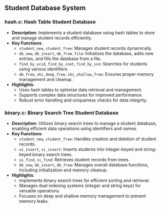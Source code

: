 ## Student Database System

### hash.c: Hash Table Student Database
- **Description**: Implements a student database using hash tables to store and manage student records efficiently.
- **Key Functions**:
  - `student_new`, `student_free`: Manages student records dynamically.
  - `db_new`, `db_insert`, `db_from_file`: Initializes the database, adds new entries, and fills the database from a file.
  - `find_by_ucid`, `find_by_cnet`, `find_by_ssn`: Searches for students using various identifiers.
  - `db_free`, `shi_deep_free`, `ihi_shallow_free`: Ensures proper memory management and cleanup.
- **Highlights**:
  - Uses hash tables to optimize data retrieval and management.
  - Supports complex data structures for improved performance.
  - Robust error handling and uniqueness checks for data integrity.

### binary.c: Binary Search Tree Student Database
- **Description**: Utilizes binary search trees to manage a student database, enabling efficient data operations using identifiers and names.
- **Key Functions**:
  - `student_new`, `student_free`: Handles creation and deletion of student records.
  - `ui_insert`, `si_insert`: Inserts students into integer-keyed and string-keyed binary search trees.
  - `ui_find`, `si_find`: Retrieves student records from trees.
  - `db_new`, `db_insert`, `db_free`: Manages overall database functions, including initialization and memory cleanup.
- **Highlights**:
  - Implements binary search trees for efficient sorting and retrieval.
  - Manages dual indexing systems (integer and string keys) for versatile operations.
  - Focuses on deep and shallow memory management to prevent memory leaks.
